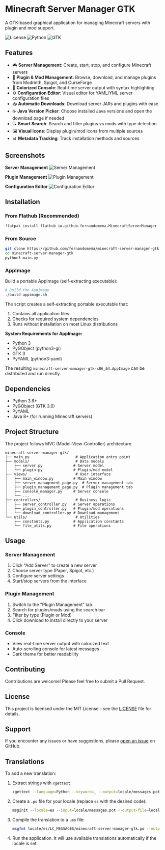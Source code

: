 # Minecraft Server Manager GTK

A GTK-based graphical application for managing Minecraft servers with plugin and mod support.

![License](https://img.shields.io/badge/license-MIT-blue.svg)
![Python](https://img.shields.io/badge/python-3.6+-blue.svg)
![GTK](https://img.shields.io/badge/GTK-3.0-green.svg)

## Features

- 🎮 **Server Management**: Create, start, stop, and configure Minecraft servers
- 🔌 **Plugin & Mod Management**: Browse, download, and manage plugins from Modrinth, Spigot, and CurseForge
- 🎨 **Colorized Console**: Real-time server output with syntax highlighting
- ⚙️ **Configuration Editor**: Visual editor for YAML/YML server configuration files
- 📥 **Automatic Downloads**: Download server JARs and plugins with ease
- ☕ **Java Version Picker**: Choose installed Java versions and open the download page if needed
- 🔍 **Smart Search**: Search and filter plugins vs mods with type detection
- 🖼️ **Visual Icons**: Display plugin/mod icons from multiple sources
- 📊 **Metadata Tracking**: Track installation methods and sources

## Screenshots

**Server Management**
![Server Management](screenshots/server.png)

**Plugin Management**
![Plugin Management](screenshots/plugins.png)

**Configuration Editor**
![Configuration Editor](screenshots/configs.png)

## Installation

### From Flathub (Recommended)
```bash
flatpak install flathub io.github.fernandomema.MinecraftServerManager
```

### From Source
```bash
git clone https://github.com/fernandomema/minecraft-server-manager-gtk.git
cd minecraft-server-manager-gtk
python3 main.py
```

### AppImage
Build a portable AppImage (self-extracting executable):

```bash
# Build the AppImage
./build-appimage.sh
```

The script creates a self-extracting portable executable that:
1. Contains all application files
2. Checks for required system dependencies
3. Runs without installation on most Linux distributions

**System Requirements for AppImage:**
- Python 3
- PyGObject (python3-gi)
- GTK 3
- PyYAML (python3-yaml)

The resulting `minecraft-server-manager-gtk-x86_64.AppImage` can be distributed and run directly.

## Dependencies

- Python 3.6+
- PyGObject (GTK 3.0)
- PyYAML
- Java 8+ (for running Minecraft servers)

## Project Structure

The project follows MVC (Model-View-Controller) architecture:

```
minecraft-server-manager-gtk/
├── main.py                     # Application entry point
├── models/                     # Data models
│   ├── server.py              # Server model
│   └── plugin.py              # Plugin/mod model
├── views/                      # User interface
│   ├── main_window.py         # Main window
│   ├── server_management_page.py  # Server management tab
│   ├── plugin_management_page.py  # Plugin management tab
│   ├── console_manager.py     # Server console
│   └── ...
├── controllers/                # Business logic
│   ├── server_controller.py   # Server operations
│   ├── plugin_controller.py   # Plugin/mod operations
│   └── download_controller.py # Download management
└── utils/                      # Utilities
    ├── constants.py           # Application constants
    └── file_utils.py          # File operations
```

## Usage

### Server Management
1. Click "Add Server" to create a new server
2. Choose server type (Paper, Spigot, etc.)
3. Configure server settings
4. Start/stop servers from the interface

### Plugin Management
1. Switch to the "Plugin Management" tab
2. Search for plugins/mods using the search bar
3. Filter by type (Plugin or Mod)
4. Click download to install directly to your server

### Console
- View real-time server output with colorized text
- Auto-scrolling console for latest messages
- Dark theme for better readability

## Contributing

Contributions are welcome! Please feel free to submit a Pull Request.

## License

This project is licensed under the MIT License - see the [LICENSE](LICENSE) file for details.

## Support

If you encounter any issues or have suggestions, please [open an issue](https://github.com/fernandomema/minecraft-server-manager-gtk/issues) on GitHub.

## Translations

To add a new translation:

1. Extract strings with `xgettext`:
   ```bash
   xgettext --language=Python --keyword=_ --output=locale/messages.pot $(find . -name "*.py")
   ```
2. Create a `.po` file for your locale (replace `es` with the desired code):
   ```bash
   msginit --locale=es --input=locale/messages.pot --output-file=locale/es/LC_MESSAGES/minecraft-server-manager-gtk.po
   ```
3. Compile the translation to a `.mo` file:
   ```bash
   msgfmt locale/es/LC_MESSAGES/minecraft-server-manager-gtk.po --output-file=locale/es/LC_MESSAGES/minecraft-server-manager-gtk.mo
   ```
4. Run the application. It will use available translations automatically if the locale is set.
